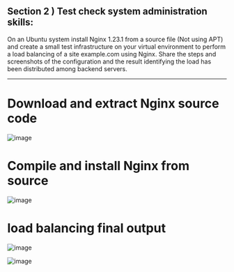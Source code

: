 ## Section 2 ) Test check system administration skills:

On an Ubuntu system install Nginx 1.23.1 from a source file (Not using APT) and create a small test infrastructure on your virtual environment to perform a load balancing of a site example.com using Nginx.
Share the steps and screenshots of the configuration and the result identifying the load has been distributed among backend servers. 
***


# Download and extract Nginx source code

![image](https://github.com/user-attachments/assets/d9f1b042-8933-44b7-8bff-8a5195898d39)


# Compile and install Nginx from source

![image](https://github.com/user-attachments/assets/ec685a0c-f5ef-48cc-bc08-8de8c593d23c)


# load balancing final output

![image](https://github.com/user-attachments/assets/d1c9263b-05e7-40d7-a308-27911540acf9)


![image](https://github.com/user-attachments/assets/09377688-8b19-452d-ad47-260447e6156f)










